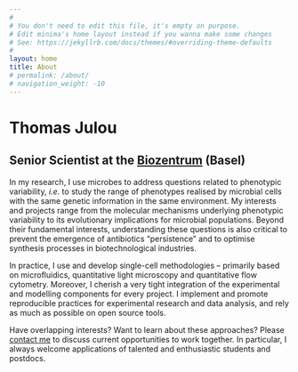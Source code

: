 ```yaml
---
#
# You don't need to edit this file, it's empty on purpose.
# Edit minima's home layout instead if you wanna make some changes
# See: https://jekyllrb.com/docs/themes/#overriding-theme-defaults
#
layout: home
title: About
# permalink: /about/
# navigation_weight: -10
---
```


<h1>Thomas Julou</h1>
<h2>Senior Scientist at the <a href="https://www.biozentrum.unibas.ch/research/groups-platforms/overview/unit/nimwegen/">Biozentrum</a> (Basel)</h2>

In my research, I use microbes to address questions related to phenotypic variability, _i.e._ to study the range of phenotypes realised by microbial cells with the same genetic information in the same environment. My interests and projects range from the molecular mechanisms underlying phenotypic variability to its evolutionary implications for microbial populations. Beyond their fundamental interests, understanding these questions is also critical to prevent the emergence of antibiotics “persistence” and to optimise synthesis processes in biotechnological industries.

In practice, I use and develop single-cell methodologies – primarily based on microfluidics, quantitative light microscopy and quantitative flow cytometry. Moreover, I cherish a very tight integration of the experimental and modelling components for every project. I implement and promote reproducible practices for experimental research and data analysis, and rely as much as possible on open source tools.

Have overlapping interests? Want to learn about these approaches? Please [contact me](contact) to discuss current opportunities to work together. In particular, I always welcome applications of talented and enthusiastic students and postdocs.

<!-- To know more about me, you can have a look at [my curriculum](#) and check [some of my other interests](#). -->
